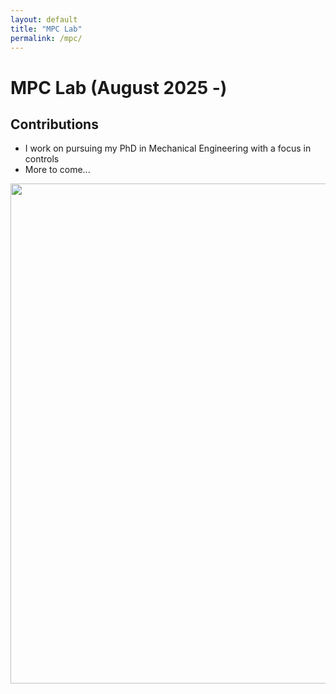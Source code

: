 ```yaml
---
layout: default
title: "MPC Lab"
permalink: /mpc/
---
```

# MPC Lab (August 2025 -)

## Contributions
- I work on pursuing my PhD in Mechanical Engineering with a focus in controls
- More to come...

<img src="/images/dog.gif" width="800px" style="margin-right: 10px;" />
